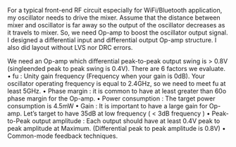 For a typical front-end RF circuit especially for WiFi/Bluetooth application, my oscillator needs to drive the mixer. 
Assume that the distance between mixer and oscillator is far away so the output of the oscillator decreases as it travels to mixer.
So, we need Op-amp to boost the oscillator output signal.
I designed a differential input and differential output Op-amp structure. I also did layout without LVS nor DRC errors.




We need an Op-amp which differential peak-to-peak output swing is > 0.8V (singleended peak to peak swing is 0.4V). There are 6 factors we evaluate.
• fu : Unity gain frequency (Frequency when your gain is 0dB). Your oscillator
operating frequency is equal to 2.4GHz, so we need to meet fu at least 5GHz.
• Phase margin : it is common to have at least greater than 60o phase margin for
the Op-amp.
• Power consumption : The target power consumption is 4.5mW
• Gain : It is important to have a large gain for Op-amp. Let’s target to have
35dB at low frequency ( < 3dB frequency )
• Peak-to-Peak output amplitude : Each output should have at least 0.4V peak to
peak amplitude at Maximum. (Differential peak to peak amplitude is 0.8V)
• Common-mode feedback techniques.

